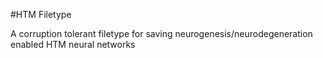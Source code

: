 #HTM Filetype

A corruption tolerant filetype for saving neurogenesis/neurodegeneration enabled HTM neural networks